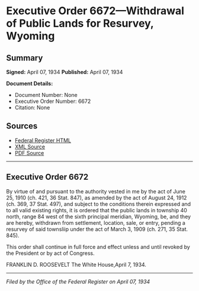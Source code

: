 # Executive Order 6672—Withdrawal of Public Lands for Resurvey, Wyoming

## Summary

**Signed:** April 07, 1934
**Published:** April 07, 1934

**Document Details:**
- Document Number: None
- Executive Order Number: 6672
- Citation: None

## Sources
- [Federal Register HTML](https://www.presidency.ucsb.edu/documents/executive-order-6672-withdrawal-public-lands-for-resurvey-wyoming)
- [XML Source](None)
- [PDF Source](None)

---

## Executive Order 6672

By virtue of and pursuant to the authority vested in me by the act of June 25, 1910 (ch. 421, 36 Stat. 847), as amended by the act of August 24, 1912 (ch. 369, 37 Stat. 497), and subject to the conditions therein expressed and to all valid existing rights, it is ordered that the public lands in township 40 north, range 84 west of the sixth principal meridian, Wyoming, be, and they are hereby, withdrawn from settlement, location, sale, or entry, pending a resurvey of said townsliip under the act of March 3, 1909 (ch. 271, 35 Stat. 845).

This order shall continue in full force and effect unless and until revoked by the President or by act of Congress.

FRANKLIN D. ROOSEVELT
The White House,April 7, 1934.

---

*Filed by the Office of the Federal Register on April 07, 1934*
